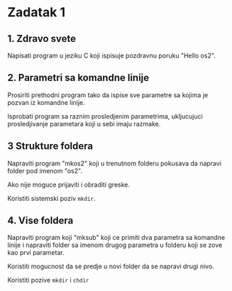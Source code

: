 # Zadatak 1

## 1. Zdravo svete

Napisati program u jeziku C koji ispisuje pozdravnu poruku "Hello os2".

## 2. Parametri sa komandne linije

Prosiriti prethodni program tako da ispise sve parametre sa kojima je pozvan iz komandne linije.

Isprobati program sa raznim prosledjenim parametrima, ukljucujuci prosledjivanje parametara koji u sebi imaju razmake.

## 3 Strukture foldera

Napraviti program "mkos2" koji u trenutnom folderu pokusava da napravi folder pod imenom "os2".

Ako nije moguce prijaviti i obraditi greske.

Koristiti sistemski poziv `mkdir`.

## 4. Vise foldera

Napraviti program koji "mksub" koji ce primiti dva parametra sa komandne linije i napraviti folder sa imenom drugog parametra u folderu koji se zove kao prvi parametar.

Koristiti mogucnost da se predje u novi folder da se napravi drugi nivo.

Koristiti pozive `mkdir` i `chdir`
